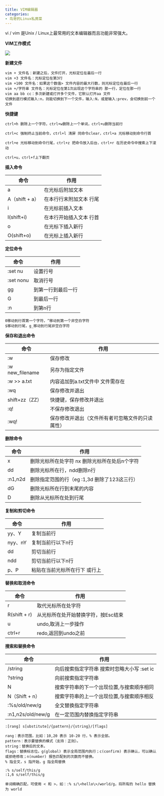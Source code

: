 ```yaml
---
title: VIM编辑器
categories: 
- 鸟哥的Linux私房菜
---
```


vi / vim 是Unix / Linux上最常用的文本编辑器而且功能非常强大。

**VIM工作模式**

![](https://img-blog.csdnimg.cn/a1fb02cd3caa425a97cbf597caee3ee0.png)

**新建文件**

```
vim + 文件名：新建之后，文件打开，光标定位在最后一行
vim +3 文件名：光标定位在第3行
vim +100 文件名：如果这个数值> 文件内容的最大行数，则光标定位在最后一行
vim +/字符串 文件名：光标定位在第1次出现这个字符串的 那一行，定位在那一行
vim aa bb cc：多次新建或打开多个文件，它默认打开aa 文件
切换到底行模式输入:n，则能切换到下一个文件，输入:N，或是输入:prev，会切换到前一个文件
```

**快捷键**

```
ctrl+h 删除上一个字符，ctrl+w删除上一个单词，ctrl+u删除当前行

ctrl+c 强制终止当前命令，ctrl+l 清屏 同命令clear，ctrl+a 光标移动到命令行首

ctrl+e 光标移动到命令行尾，ctrl+z 把命令放入后台，ctrl+r 在历史命令中搜索上下滚动

ctrl+u，ctrl+f上下翻页
```

**插入命令**

| 命令           | 作用                     |
| -------------- | ------------------------ |
| a              | 在光标后附加文本         |
| A（shift + a） | 在本行行末附加文本  行尾 |
| i              | 在光标前插入文本         |
| I(shift+i)     | 在本行开始插入文本 行首  |
| o              | 在光标下插入新行         |
| O(shift+o)     | 在光标上插入新行         |

**定位命令**

| 命令      | 作用               |
| --------- | ------------------ |
| :set nu   | 设置行号           |
| :set nonu | 取消行号           |
| gg        | 到第一行到最后一行 |
| G         | 到最后一行         |
| :n        | 到第n行            |

```
0移动到行首第一个字符，^移动到第一个非空白字符
$移动到行尾，g_移动到行尾非空白字符
```

**保存和退出命令**

| 命令            | 作用                                             |
| --------------- | ------------------------------------------------ |
| :w              | 保存修改                                         |
| :w new_filename | 另存为指定文件                                   |
| :w >> a.txt     | 内容追加到a.txt文件中 文件需存在                 |
| :wq             | 保存修改并退出                                   |
| shift+zz（ZZ）  | 快捷键，保存修改并退出                           |
| :q!             | 不保存修改退出                                   |
| :wq!            | 保存修改并退出（文件所有者可忽略文件的只读属性） |

**删除命令**

| 命令    | 作用                                           |
| ------- | ---------------------------------------------- |
| x       | 删除光标所在处字符  nx 删除光标所在处后n个字符 |
| dd      | 删除光标所在行，ndd删除n行                     |
| :n1,n2d | 删除指定范围的行（eg :1,3d  删除了123这三行）  |
| dG      | 删除光标所在行到末尾的内容                     |
| D       | 删除从光标所在处到行尾                         |

**复制和剪切命令**

| 命令    | 作用                          |
| ------- | ----------------------------- |
| yy、Y   | 复制当前行                    |
| nyy、nY | 复制当前行以下n行             |
| dd      | 剪切当前行                    |
| ndd     | 剪切当前行以下n行             |
| p、P    | 粘贴在当前光标所在行下 或行上 |

**替换和取消命令**

| 命令         | 作用                                |
| ------------ | ----------------------------------- |
| r            | 取代光标所在处字符                  |
| R(shift + r) | 从光标所在处开始替换字符，按Esc结束 |
| u            | undo,取消上一步操作                 |
| ctrl+r       | redo,返回到undo之前                 |

**搜索和替换命令**

| 命令              | 作用                                         |
| ----------------- | -------------------------------------------- |
| /string           | 向后搜索指定字符串  搜索时忽略大小写 :set ic |
| ?string           | 向前搜索指定字符串                           |
| N                 | 搜索字符串的下一个出现位置,与搜索顺序相同    |
| N（Shift + n）    | 搜索字符串的上一个出现位置,与搜索顺序相反    |
| :%s/old/new/g     | 全文替换指定字符串                           |
| :n1,n2s/old/new/g | 在一定范围内替换指定字符串                   |

```
:[rang] s[ubstitute]/{pattern}/{string}/[flags]

rang：表示范围，比如：10,20 表示 10-20 行，% 表示全部。
pattern：表示要替换的模式（支持：正则）。
string：替换后的文本。
flags：替换标志位。g(global) 表示全局范围内执行；c(confirm) 表示确认，可以确认或拒绝修改；n(number) 报告匹配到的次数而不替换。
% 指全文，s 指开始，g 指全局替换

:% s/self/this/g
:1,6 s/self/this/g

单词精确匹配，可使用 < 和 >，如：:% s/\<hello\>/world/g，将所有的 hello 替换为 world
```